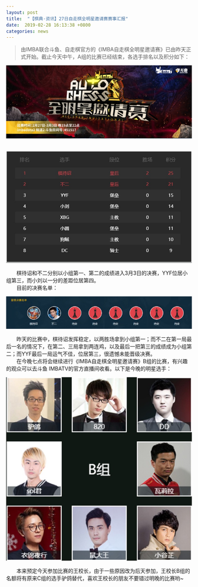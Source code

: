 ```yaml
---
layout: post
title:  "【棋典·资讯】27日自走棋全明星邀请赛赛事汇报"
date:  2019-02-28 16:13:38 +0800
categories: news
---
```

> 由IMBA联合斗鱼、自走棋官方的《IMBA自走棋全明星邀请赛》已由昨天正式开始。截止今天中午，A组的比赛已经结束，各选手排名以及积分如下：  

<center><img src="/images/2019-02-28-16-08-46.jpg"></center> 
<br/>

![](/images/2019-02-28-16-14-11.jpg)

&emsp;&emsp;棋待诏和不二分别以小组第一、第二的成绩进入3月3日的决赛，YYF位居小组第三，而小刘以一分的差距位居第四。  
&emsp;&emsp;目前的决赛名单：  

![](/images/2019-02-28-16-14-23.jpg)

&emsp;&emsp;昨天的比赛中，棋待诏发挥稳定，以两胜场拿到小组第一；而不二在第一局最后一名的情况下，在第二、三局拿到两连鸡，以及最后一把第三的成绩成为小组第二；而YYF最后一局运气不佳，位居第三，很遗憾未能晋级决赛。  
&emsp;&emsp;在今晚七点将会继续进行《IMBA自走棋全明星邀请赛》B组的比赛，有兴趣的观众可以去斗鱼  IMBATV的官方直播间收看。以下是今晚的明星选手：
    
![](/images/2019-02-28-16-14-35.jpg)  

&emsp;&emsp;本来预定今天参加比赛的王校长，由于一些原因改为后天参加，王校长B组的名额将有原来C组的选手驴鸽替代，喜欢王校长的朋友不要错过明晚的比赛哟~  